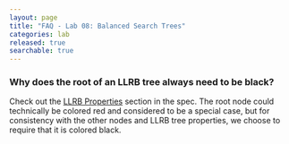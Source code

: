 ```yaml
---
layout: page
title: "FAQ - Lab 08: Balanced Search Trees"
categories: lab
released: true
searchable: true
---
```


### Why does the root of an LLRB tree always need to be black?

Check out the [LLRB Properties](index.md#llrb-tree-properties) section in the
spec. The root node could technically be colored red and considered to be a
special case, but for consistency with the other nodes and LLRB tree
properties, we choose to require that it is colored black.
